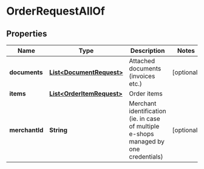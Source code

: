 

# OrderRequestAllOf


## Properties

| Name | Type | Description | Notes |
|------------ | ------------- | ------------- | -------------|
|**documents** | [**List&lt;DocumentRequest&gt;**](DocumentRequest.md) | Attached documents (invoices etc.) |  [optional] |
|**items** | [**List&lt;OrderItemRequest&gt;**](OrderItemRequest.md) | Order items |  |
|**merchantId** | **String** | Merchant identification (ie. in case of multiple e-shops managed by one credentials) |  [optional] |



